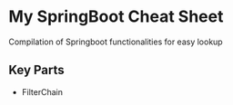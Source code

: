 # My SpringBoot Cheat Sheet
Compilation of Springboot functionalities for easy lookup
## Key Parts
* FilterChain